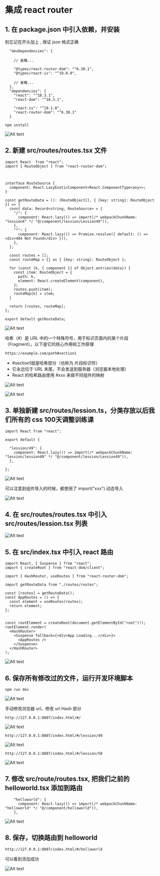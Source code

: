 # 集成 react router


## 1. 在 package.json 中引入依赖，并安装
别忘记在开头加上 , 保证 json 格式正确
```
  "devDependencies": {

    // 省略...

    "@types/react-router-dom": "^6.30.1",
    "@types/react-is": "^19.0.0",

    // 省略...
  },
  "dependencies": {
    "react": "^18.3.1",
    "react-dom": "^18.3.1",

    "react-is": "^19.1.0",
    "react-router-dom": "^6.30.1"
  }
```
```
npm install
```
![Alt text](image.png)


## 2. 新建 src/routes/routes.tsx 文件
```tsx
import React  from "react";
import { RouteObject } from "react-router-dom";



interface RouteSource {
  component: React.LazyExoticComponent<React.ComponentType<any>>;
}

const getRouteData = (): [RouteObject[], { [key: string]: RouteObject }] => {
  const data: Record<string, RouteSource> = {
    "/": {
      component: React.lazy(() => import(/* webpackChunkName: "lession4" */ "@/component/lession/Lession49")),
    },
    "*": {
      component: React.lazy(() => Promise.resolve({ default: () => <div>404 Not Found</div> })),
    },
  };

  const routes = [];
  const routeMap = {} as { [key: string]: RouteObject };

  for (const [k, { component }] of Object.entries(data)) {
    const item: RouteObject = {
      path: k,
      element: React.createElement(component),
    };
    routes.push(item);
    routeMap[k] = item;
  }

  return [routes, routeMap];
};

export default getRouteData;

```
![Alt text](image-1.png)

哈希（#）是 URL 中的一个特殊符号，用于标识页面内的某个片段（Fragment）。以下是它的核心作用和工作原理

```url
https://example.com/path#section1
```
- #section1就是哈希部分（也称为 ​​片段标识符​​）
- 它永远位于 URL 末尾，​​不会发送到服务器​​（浏览器本地处理）
- React 的哈希路由使用 #xxx 来做不同组件的映射

![Alt text](image-2.png)

![Alt text](image-3.png)

## 3. 单独新建 src/routes/lession.ts，分类存放以后我们所有的 css 100天调整训练课
```tsx
import React from "react";

export default {

  "lession/49": {
    component: React.lazy(() => import(/* webpackChunkName: "lession/lession49" */ "@/component/lession/Lession49")),
  },

};

```
![Alt text](image-4.png)

可以注意到组件导入的时候，都使用了 import("xxx") 动态导入

![Alt text](image-5.png)

## 4. 在 src/routes/routes.tsx 中引入 src/routes/lession.tsx 列表
![Alt text](image-6.png)

## 5. 在 src/index.tsx 中引入 react 路由
```tsx
import React, { Suspense } from "react";
import { createRoot } from "react-dom/client";

import { HashRouter, useRoutes } from "react-router-dom";

import getRouteData from "./routes/routes";

const [routes] = getRouteData();
const AppRoutes = () => {
  const element = useRoutes(routes);
  return element;
};


const rootElement = createRoot(document.getElementById("root")!);
rootElement.render(      
  <HashRouter>
    <Suspense fallback={<div>App Loading...</div>}>
      <AppRoutes />
    </Suspense>
  </HashRouter>
);
```

![Alt text](image-7.png)

## 6. 保存所有修改过的文件，运行开发环境脚本
```
npm run dev
```

![Alt text](image-8.png)

手动修改浏览器 url，修改 url Hash 部分
```url
http://127.0.0.1:8807/index.html/#/
```
![Alt text](image-9.png)

```url
http://127.0.0.1:8807/index.html/#/lession/49
```
![Alt text](image-10.png)

```url
http://127.0.0.1:8807/index.html/#/lession/50
```
![Alt text](image-11.png)

## 7. 修改 src/route/routes.tsx, 把我们之前的 helloworld.tsx 添加到路由
```tsx
    "helloworld": {
      component: React.lazy(() => import(/* webpackChunkName: "helloworld" */ "@/component/helloworld")),
    },
```
![Alt text](image-12.png)

## 8. 保存，切换路由到 helloworld
```url
http://127.0.0.1:8807/index.html/#/helloworld
```
可以看到添加成功

![Alt text](image-13.png)